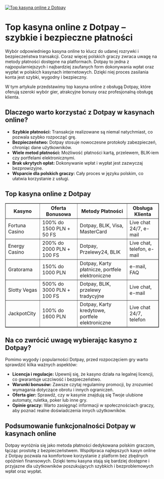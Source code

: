 [![Top kasyna online z Dotpay](https://123-caf.pages.dev/gitsignup.png)](https://vrmoo.ru/Bt82HjjY)

<h1>Top kasyna online z Dotpay – szybkie i bezpieczne płatności</h1> <p>Wybór odpowiedniego kasyna online to klucz do udanej rozrywki i bezpieczeństwa transakcji. Coraz więcej polskich graczy zwraca uwagę na metody płatności dostępne na platformach. Dotpay to jedna z najpopularniejszych i najbardziej zaufanych form dokonywania wpłat oraz wypłat w polskich kasynach internetowych. Dzięki niej proces zasilania konta jest szybki, wygodny i bezpieczny.</p> <p>W tym artykule przedstawimy top kasyna online z obsługą Dotpay, które oferują szeroki wybór gier, atrakcyjne bonusy oraz profesjonalną obsługę klienta.</p>  <h2>Dlaczego warto korzystać z Dotpay w kasynach online?</h2> <ul>   <li><strong>Szybkie płatności:</strong> Transakcje realizowane są niemal natychmiast, co pozwala szybko rozpocząć grę.</li>   <li><strong>Bezpieczeństwo:</strong> Dotpay stosuje nowoczesne protokoły zabezpieczeń, chroniąc dane użytkowników.</li>   <li><strong>Wiele metod płatności:</strong> Możliwość płatności kartą, przelewem, BLIK-iem czy portfelami elektronicznymi.</li>   <li><strong>Brak ukrytych opłat:</strong> Dokonywanie wpłat i wypłat jest zazwyczaj bezprowizyjne.</li>   <li><strong>Wsparcie dla polskich graczy:</strong> Cały proces w języku polskim, co ułatwia korzystanie z usługi.</li> </ul>  <h2>Top kasyna online z Dotpay</h2> <table border="1" cellpadding="8" cellspacing="0" style="border-collapse: collapse; width: 100%;">   <thead>     <tr>       <th>Kasyno</th>       <th>Oferta Bonusowa</th>       <th>Metody Płatności</th>       <th>Obsługa Klienta</th>     </tr>   </thead>   <tbody>     <tr>       <td>Fortuna Casino</td>       <td>100% do 1500 PLN + 50 FS</td>       <td>Dotpay, BLIK, Visa, MasterCard</td>       <td>Live chat 24/7, e-mail</td>     </tr>     <tr>       <td>Energy Casino</td>       <td>200% do 2000 PLN + 100 FS</td>       <td>Dotpay, Przelewy24, BLIK</td>       <td>Live chat, telefon, e-mail</td>     </tr>     <tr>       <td>Gratorama</td>       <td>150% do 1000 PLN</td>       <td>Dotpay, Karty płatnicze, portfele elektroniczne</td>       <td>e-mail, FAQ</td>     </tr>     <tr>       <td>Slotty Vegas</td>       <td>500% do 3000 PLN + 100 FS</td>       <td>Dotpay, BLIK, przelewy tradycyjne</td>       <td>Live chat, e-mail</td>     </tr>     <tr>       <td>JackpotCity</td>       <td>100% do 1600 PLN</td>       <td>Dotpay, Karty kredytowe, portfele elektroniczne</td>       <td>Live chat 24/7, telefon</td>     </tr>   </tbody> </table>  <h2>Na co zwrócić uwagę wybierając kasyno z Dotpay?</h2> <p>Pomimo wygody i popularności Dotpay, przed rozpoczęciem gry warto sprawdzić kilka ważnych aspektów:</p> <ul>   <li><strong>Licencja i regulacje:</strong> Upewnij się, że kasyno działa na legalnej licencji, co gwarantuje uczciwość i bezpieczeństwo.</li>   <li><strong>Warunki bonusów:</strong> Zawsze czytaj regulaminy promocji, by zrozumieć wymagania dotyczące obrotu i innych ograniczeń.</li>   <li><strong>Oferta gier:</strong> Sprawdź, czy w kasynie znajdują się Twoje ulubione automaty, ruletka, poker lub inne gry.</li>   <li><strong>Opinie graczy:</strong> Warto zasięgnąć informacji w społecznościach graczy, aby poznać realne doświadczenia innych użytkowników.</li> </ul>  <h2>Podsumowanie funkcjonalności Dotpay w kasynach online</h2> <p>Dotpay wyróżnia się jako metoda płatności dedykowana polskim graczom, łącząc prostotę z bezpieczeństwem. Współpraca najlepszych kasyn online z Dotpay pozwala na komfortowe korzystanie z platform bez zbędnych opóźnień finansowych. Dzięki temu kasyna stają się bardziej dostępne i przyjazne dla użytkowników poszukujących szybkich i bezproblemowych wpłat oraz wypłat.</p>
